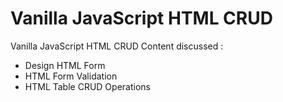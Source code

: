 # Vanilla JavaScript HTML CRUD
Vanilla JavaScript HTML CRUD
Content discussed : 
- Design HTML Form
- HTML Form Validation
- HTML Table CRUD Operations
